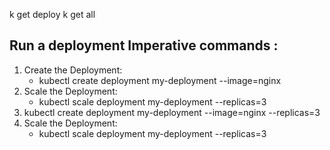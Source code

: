 k get deploy 
k get all


## Run a deployment Imperative commands :
1. Create the Deployment:
    - kubectl create deployment my-deployment --image=nginx
2. Scale the Deployment:
    - kubectl scale deployment my-deployment --replicas=3
3. kubectl create deployment my-deployment --image=nginx --replicas=3
4. Scale the Deployment:
    - kubectl scale deployment my-deployment --replicas=3